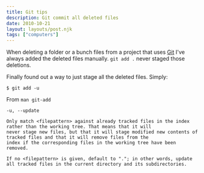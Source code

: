 ```yaml
---
title: Git tips
description: Git commit all deleted files
date: 2010-10-21
layout: layouts/post.njk
tags: ["computers"]
---
```

When deleting a folder or a bunch files from a project that uses [Git](http://git-scm.com/) I've always added the deleted files manually. `git add .` never staged those deletions.

Finally found out a way to just stage all the deleted files. Simply:

    $ git add -u

From `man git-add`

    -u, --update
    
    Only match <filepattern> against already tracked files in the index rather than the working tree. That means that it will
    never stage new files, but that it will stage modified new contents of tracked files and that it will remove files from the
    index if the corresponding files in the working tree have been removed.
    
    If no <filepattern> is given, default to "."; in other words, update all tracked files in the current directory and its subdirectories.

